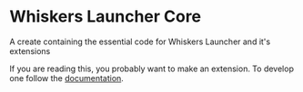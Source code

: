 # Whiskers Launcher Core
A create containing the essential code for Whiskers Launcher and it's extensions


If you are reading this, you probably want to make an extension. To develop one follow the [documentation](https://github.com/Whiskers-Apps/whiskers-launcher/wiki#extensions).